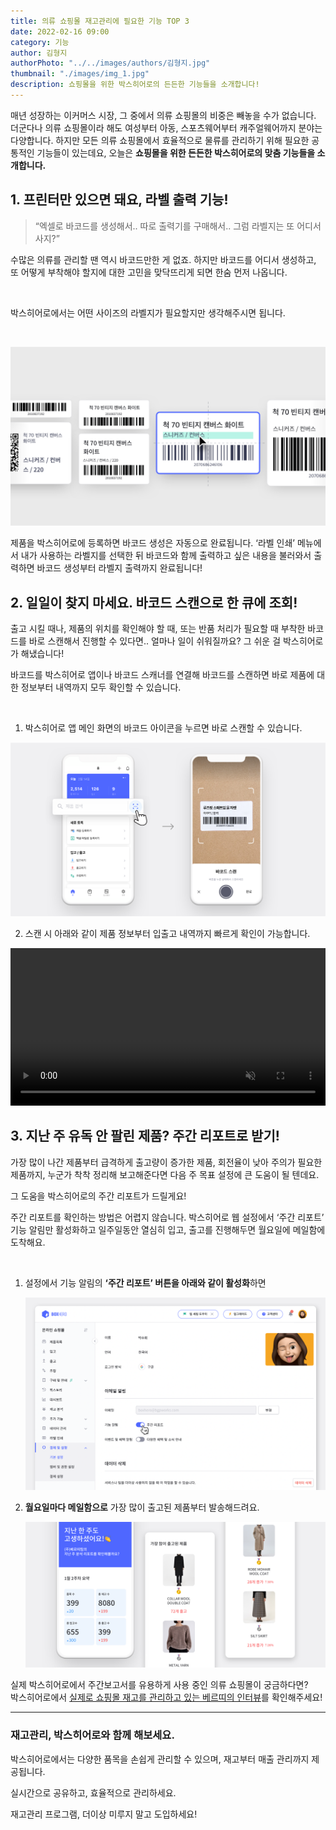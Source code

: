 ```yaml
---
title: 의류 쇼핑몰 재고관리에 필요한 기능 TOP 3
date: 2022-02-16 09:00
category: 기능
author: 김형지
authorPhoto: "../../images/authors/김형지.jpg"
thumbnail: "./images/img_1.jpg"
description: 쇼핑몰을 위한 박스히어로의 든든한 기능들을 소개합니다!
---
```


매년 성장하는 이커머스 시장, 그 중에서 의류 쇼핑몰의 비중은 빼놓을 수가 없습니다. 더군다나 의류 쇼핑몰이라 해도 여성부터 아동, 스포츠웨어부터 캐주얼웨어까지 분야는 다양합니다. 하지만 모든 의류 쇼핑몰에서 효율적으로 물류를 관리하기 위해 필요한 공통적인 기능들이 있는데요, 오늘은 **쇼핑몰을 위한 든든한 박스히어로의 맞춤 기능들을 소개합니다.**

## 1. 프린터만 있으면 돼요, 라벨 출력 기능!

> “엑셀로 바코드를 생성해서.. 따로 출력기를 구매해서.. 그럼 라벨지는 또 어디서 사지?”

수많은 의류를 관리할 땐 역시 바코드만한 게 없죠. 하지만 바코드를 어디서 생성하고, 또 어떻게 부착해야 할지에 대한 고민을 맞닥뜨리게 되면 한숨 먼저 나옵니다.

<br>

박스히어로에서는 어떤 사이즈의 라벨지가 필요할지만 생각해주시면 됩니다.

<br>

![박스히어로 쇼핑몰 라벨지 샘플](images/img_2.png)

제품을 박스히어로에 등록하면 바코드 생성은 자동으로 완료됩니다. ‘라벨 인쇄’ 메뉴에서 내가 사용하는 라벨지를 선택한 뒤 바코드와 함께 출력하고 싶은 내용을 불러와서 출력하면 바코드 생성부터 라벨지 출력까지 완료됩니다!

## 2. 일일이 찾지 마세요. 바코드 스캔으로 한 큐에 조회!

출고 시킬 때나, 제품의 위치를 확인해야 할 때, 또는 반품 처리가 필요할 때 부착한 바코드를 바로 스캔해서 진행할 수 있다면.. 얼마나 일이 쉬워질까요? 그 쉬운 걸 박스히어로가 해냈습니다!

바코드를 박스히어로 앱이나 바코드 스캐너를 연결해 바코드를 스캔하면 바로 제품에 대한 정보부터 내역까지 모두 확인할 수 있습니다.

<br>

1. 박스히어로 앱 메인 화면의 바코드 아이콘을 누르면 바로 스캔할 수 있습니다.

![](images/img_3.png)

2. 스캔 시 아래와 같이 제품 정보부터 입출고 내역까지 빠르게 확인이 가능합니다.

<video src="images/img_4.mp4" style="width:100%" muted autoplay loop playsinline></video>
<invisible></invisible>

## 3. 지난 주 유독 안 팔린 제품? 주간 리포트로 받기!

가장 많이 나간 제품부터 급격하게 출고량이 증가한 제품, 회전율이 낮아 주의가 필요한 제품까지, 누군가 착착 정리해 보고해준다면 다음 주 목표 설정에 큰 도움이 될 텐데요.

그 도움을 박스히어로의 주간 리포트가 드릴게요!

주간 리포트를 확인하는 방법은 어렵지 않습니다. 박스히어로 웹 설정에서 ‘주간 리포트’ 기능 알림만 활성화하고 일주일동안 열심히 입고, 출고를 진행해두면 월요일에 메일함에 도착해요.

<br>

1. 설정에서 기능 알림의 **‘주간 리포트’ 버튼을 아래와 같이 활성화**하면

   ![박스히어로 웹 > 기본 설정 > 이메일 알림](images/img_5.png)

2. **월요일마다 메일함으로** 가장 많이 출고된 제품부터 발송해드려요.

   ![의류 쇼핑몰을 운영 중인 (주)베르띠팀의 분석 리포트 예시입니다.](images/img_6.png)

실제 박스히어로에서 주간보고서를 유용하게 사용 중인 의류 쇼핑몰이 궁금하다면?<br>박스히어로에서 [실제로 쇼핑몰 재고를 관리하고 있는 베르띠의 인터뷰](https://www.boxhero-app.com/ko/blog/posts/%EC%98%A4%ED%94%84%EB%9D%BC%EC%9D%B8%EA%B3%BC-%EC%98%A8%EB%9D%BC%EC%9D%B8-%EC%9E%AC%EA%B3%A0%EA%B4%80%EB%A6%AC-%EB%B0%95%EC%8A%A4%ED%9E%88%EC%96%B4%EB%A1%9C-%ED%95%98%EB%82%98%EB%A1%9C-%EB%81%9D%EB%83%88%EC%96%B4%EC%9A%94)를 확인해주세요!

<hr>

### 재고관리, 박스히어로와 함께 해보세요.

박스히어로에서는 다양한 품목을 손쉽게 관리할 수 있으며, 재고부터 매출 관리까지 제공됩니다.

실시간으로 공유하고, 효율적으로 관리하세요.

재고관리 프로그램, 더이상 미루지 말고 도입하세요!

